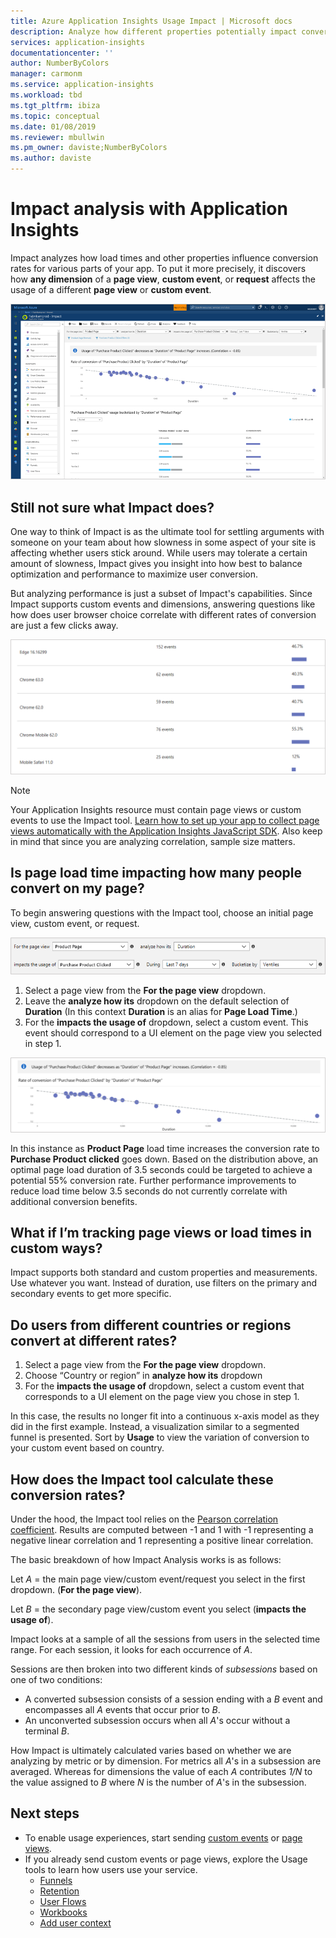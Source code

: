 ```yaml
---
title: Azure Application Insights Usage Impact | Microsoft docs
description: Analyze how different properties potentially impact conversion rates for parts of your apps.
services: application-insights
documentationcenter: ''
author: NumberByColors
manager: carmonm
ms.service: application-insights
ms.workload: tbd
ms.tgt_pltfrm: ibiza
ms.topic: conceptual
ms.date: 01/08/2019
ms.reviewer: mbullwin
ms.pm_owner: daviste;NumberByColors
ms.author: daviste
---
```


# Impact analysis with Application Insights

Impact analyzes how load times and other properties influence conversion rates for various parts of your app. To put it more precisely, it discovers how **any dimension** of a **page view**, **custom event**, or **request** affects the usage of a different **page view** or **custom event**. 

![Impact tool](./media/usage-impact/0001-impact.png)

## Still not sure what Impact does?

One way to think of Impact is as the ultimate tool for settling arguments with someone on your team about how slowness in some aspect of your site is affecting whether users stick around. While users may tolerate a certain amount of slowness, Impact gives you insight into how best to balance optimization and performance to maximize user conversion.

But analyzing performance is just a subset of Impact's capabilities. Since Impact supports custom events and dimensions, answering questions like how does user browser choice correlate with different rates of conversion are just a few clicks away.

![Screenshot conversion by browsers](./media/usage-impact/0004-browsers.png)

> [!NOTE]
> Your Application Insights resource must contain page views or custom events to use the Impact tool. [Learn how to set up your app to collect page views automatically with the Application Insights JavaScript SDK](../../azure-monitor/app/javascript.md). Also keep in mind that since you are analyzing correlation, sample size matters.
>
>

## Is page load time impacting how many people convert on my page?

To begin answering questions with the Impact tool, choose an initial page view, custom event, or request.

![Impact tool](./media/usage-impact/0002-dropdown.png)

1. Select a page view from the **For the page view** dropdown.
2. Leave the **analyze how its** dropdown on the default selection of **Duration** (In this context **Duration** is an alias for **Page Load Time**.)
3. For the **impacts the usage of** dropdown, select a custom event. This event should correspond to a UI element on the page view you selected in step 1.

![Screenshot of results](./media/usage-impact/0003-results.png)

In this instance as **Product Page** load time increases the conversion rate to **Purchase Product clicked** goes down. Based on the distribution above, an optimal page load duration of 3.5 seconds could be targeted to achieve a potential 55% conversion rate. Further performance improvements to reduce load time below 3.5 seconds do not currently correlate with additional conversion benefits.

## What if I’m tracking page views or load times in custom ways?

Impact supports both standard and custom properties and measurements. Use whatever you want. Instead of duration,
use filters on the primary and secondary events to get more specific.

## Do users from different countries or regions convert at different rates?

1. Select a page view from the **For the page view** dropdown.
2. Choose “Country or region” in **analyze how its** dropdown
3. For the **impacts the usage of** dropdown, select a custom event that corresponds to a UI element on the page view you chose in step 1.

In this case, the results no longer fit into a continuous x-axis model as they did in the first example. Instead, a visualization similar to a segmented funnel is presented. Sort by **Usage** to view the variation of conversion to your custom event based on country.


## How does the Impact tool calculate these conversion rates?

Under the hood, the Impact tool relies on the [Pearson correlation coefficient](https://en.wikipedia.org/wiki/Pearson_correlation_coefficient). Results are computed between -1 and 1 with -1 representing a negative linear correlation and 1 representing a positive linear correlation.

The basic breakdown of how Impact Analysis works is as follows:

Let _A_ = the main page view/custom event/request you select in the first dropdown. (**For the page view**).

Let _B_ = the secondary page view/custom event you select (**impacts the usage of**).

Impact looks at a sample of all the sessions from users in the selected time range. For each session, it looks for each occurrence of _A_.

Sessions are then broken into two different kinds of _subsessions_ based on one of two conditions:

- A converted subsession consists of a session ending with a _B_ event and encompasses all _A_ events that occur prior to _B_.
- An unconverted subsession occurs when all _A_'s occur without a terminal _B_.

How Impact is ultimately calculated varies based on whether we are analyzing by metric or by dimension. For metrics all _A_'s in a subsession are averaged. Whereas for dimensions the value of each _A_ contributes _1/N_ to the value assigned to _B_ where _N_ is the number of _A_'s in the subsession.

## Next steps

- To enable usage experiences, start sending [custom events](https://docs.microsoft.com/azure/application-insights/app-insights-api-custom-events-metrics#trackevent) or [page views](https://docs.microsoft.com/azure/application-insights/app-insights-api-custom-events-metrics#page-views).
- If you already send custom events or page views, explore the Usage tools to learn how users use your service.
    - [Funnels](usage-funnels.md)
    - [Retention](usage-retention.md)
    - [User Flows](usage-flows.md)
    - [Workbooks](../../azure-monitor/app/usage-workbooks.md)
    - [Add user context](usage-send-user-context.md)